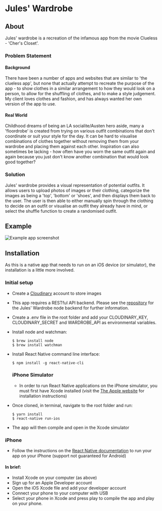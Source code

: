 # Jules' Wardrobe

## About

Jules' wardrobe is a recreation of the infamous app from the movie Clueless - 'Cher's Closet'.

### Problem Statement

#### Background

There have been a number of apps and websites that are similar to 'the clueless app', but none that actually attempt to recreate the purpose of the app - to show clothes in a similar arrangement to how they would look on a person, to allow for the shuffling of clothes, and to make a style judgement. My client loves clothes and fashion, and has always wanted her own version of the app to use.

#### Real World

Childhood dreams of being an LA socialite/Austen hero aside, many a 'floordrobe' is created from trying on various outfit combinations that don't coordinate or suit your style for the day. It can be hard to visualise combinations of clothes together without removing them from your wardrobe and placing them against each other. Inspiration can also sometimes be lacking - how often have you worn the same outfit again and again because you just don't know another combination that would look good together?

### Solution

Jules' wardrobe provides a visual representation of potential outfits. It allows users to upload photos of images or their clothing, categorize the images as being a 'top', 'bottom' or 'shoes', and then displays them back to the user. The user is then able to either manually spin through the clothing to decide on an outfit or visualise an outfit they already have in mind, or select the shuffle function to create a randomised outfit.

## Example

![Example app screenshot](https://res.cloudinary.com/doe2gejvd/image/upload/s--0FGz38Ym--/c_scale,w_441/v1497253693/Screen_Shot_2017-06-12_at_5.47.07_pm_yn9vio.png)

## Installation

As this is a native app that needs to run on an iOS device (or simulator), the installation is a little more involved.

### Initial setup

- Create a [Cloudinary](https://www.cloudinary.com/) account to store images

- This app requires a RESTful API backend. Please see the [repository](https://github.com/hannahcancode/wardrobe) for the Jules' Wardrobe node backend for further information.

- Create a .env file in the root folder and add your CLOUDINARY_KEY, CLOUDINARY_SECRET and WARDROBE_API as environmental variables.

- Install node and watchman:

  ```
  $ brew install node
  $ brew install watchman
  ```

- Install React Native command line interface:

  ```
  $ npm install -g react-native-cli
  ```

  ### iPhone Simulator

  - In order to run React Native applications on the iPhone simulator, you must first have Xcode installed (visit the [The Apple website](https://developer.apple.com/xcode/) for installation instructions)

- Once cloned, in terminal, navigate to the root folder and run:

  ```
  $ yarn install
  $ react-native run-ios
  ```

- The app will then compile and open in the Xcode simulator

### iPhone

- Follow the instructions on the [React Native documentation](https://facebook.github.io/react-native/docs/running-on-device.html) to run your app on your iPhone (support not guaranteed for Android)

#### In brief:  
- Install Xcode on your computer (as above)
- Sign up for an Apple Developer account
- Open the iOS Xcode file and add your developer account
- Connect your phone to your computer with USB
- Select your phone in Xcode and press play to compile the app and play on your phone.

